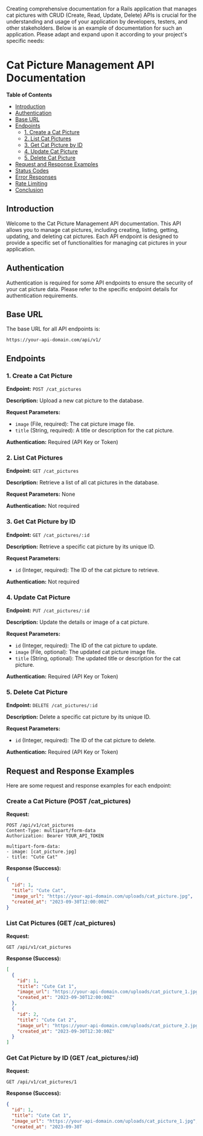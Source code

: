 Creating comprehensive documentation for a Rails application that manages cat pictures with CRUD (Create, Read, Update, Delete) APIs is crucial for the understanding and usage of your application by developers, testers, and other stakeholders. Below is an example of documentation for such an application. Please adapt and expand upon it according to your project's specific needs:

# Cat Picture Management API Documentation

**Table of Contents**
- [Introduction](#introduction)
- [Authentication](#authentication)
- [Base URL](#base-url)
- [Endpoints](#endpoints)
  - [1. Create a Cat Picture](#1-create-a-cat-picture)
  - [2. List Cat Pictures](#2-list-cat-pictures)
  - [3. Get Cat Picture by ID](#3-get-cat-picture-by-id)
  - [4. Update Cat Picture](#4-update-cat-picture)
  - [5. Delete Cat Picture](#5-delete-cat-picture)
- [Request and Response Examples](#request-and-response-examples)
- [Status Codes](#status-codes)
- [Error Responses](#error-responses)
- [Rate Limiting](#rate-limiting)
- [Conclusion](#conclusion)

## Introduction

Welcome to the Cat Picture Management API documentation. This API allows you to manage cat pictures, including creating, listing, getting, updating, and deleting cat pictures. Each API endpoint is designed to provide a specific set of functionalities for managing cat pictures in your application.

## Authentication

Authentication is required for some API endpoints to ensure the security of your cat picture data. Please refer to the specific endpoint details for authentication requirements.

## Base URL

The base URL for all API endpoints is:

```
https://your-api-domain.com/api/v1/
```

## Endpoints

### 1. Create a Cat Picture

**Endpoint:** `POST /cat_pictures`

**Description:** Upload a new cat picture to the database.

**Request Parameters:**

- `image` (File, required): The cat picture image file.
- `title` (String, required): A title or description for the cat picture.

**Authentication:** Required (API Key or Token)

### 2. List Cat Pictures

**Endpoint:** `GET /cat_pictures`

**Description:** Retrieve a list of all cat pictures in the database.

**Request Parameters:** None

**Authentication:** Not required

### 3. Get Cat Picture by ID

**Endpoint:** `GET /cat_pictures/:id`

**Description:** Retrieve a specific cat picture by its unique ID.

**Request Parameters:**

- `id` (Integer, required): The ID of the cat picture to retrieve.

**Authentication:** Not required

### 4. Update Cat Picture

**Endpoint:** `PUT /cat_pictures/:id`

**Description:** Update the details or image of a cat picture.

**Request Parameters:**

- `id` (Integer, required): The ID of the cat picture to update.
- `image` (File, optional): The updated cat picture image file.
- `title` (String, optional): The updated title or description for the cat picture.

**Authentication:** Required (API Key or Token)

### 5. Delete Cat Picture

**Endpoint:** `DELETE /cat_pictures/:id`

**Description:** Delete a specific cat picture by its unique ID.

**Request Parameters:**

- `id` (Integer, required): The ID of the cat picture to delete.

**Authentication:** Required (API Key or Token)

## Request and Response Examples

Here are some request and response examples for each endpoint:

### Create a Cat Picture (POST /cat_pictures)

**Request:**

```http
POST /api/v1/cat_pictures
Content-Type: multipart/form-data
Authorization: Bearer YOUR_API_TOKEN

multipart-form-data:
- image: [cat_picture.jpg]
- title: "Cute Cat"
```

**Response (Success):**

```json
{
  "id": 1,
  "title": "Cute Cat",
  "image_url": "https://your-api-domain.com/uploads/cat_picture.jpg",
  "created_at": "2023-09-30T12:00:00Z"
}
```

### List Cat Pictures (GET /cat_pictures)

**Request:**

```http
GET /api/v1/cat_pictures
```

**Response (Success):**

```json
[
  {
    "id": 1,
    "title": "Cute Cat 1",
    "image_url": "https://your-api-domain.com/uploads/cat_picture_1.jpg",
    "created_at": "2023-09-30T12:00:00Z"
  },
  {
    "id": 2,
    "title": "Cute Cat 2",
    "image_url": "https://your-api-domain.com/uploads/cat_picture_2.jpg",
    "created_at": "2023-09-30T12:30:00Z"
  }
]
```

### Get Cat Picture by ID (GET /cat_pictures/:id)

**Request:**

```http
GET /api/v1/cat_pictures/1
```

**Response (Success):**

```json
{
  "id": 1,
  "title": "Cute Cat 1",
  "image_url": "https://your-api-domain.com/uploads/cat_picture_1.jpg",
  "created_at": "2023-09-30T

